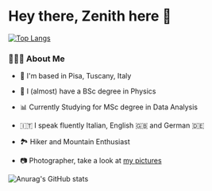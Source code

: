 # Hey there, Zenith here 🧭

[![Top Langs](https://github-readme-stats.vercel.app/api/top-langs/?username=zenith378&layout=compact)](https://github.com/anuraghazra/github-readme-stats)


### 👨🏻‍💻 About Me

-   📌 I'm based in Pisa, Tuscany, Italy
-   🔭 I (almost) have a BSc degree in Physics
-  📊 Currently Studying for MSc degree in Data Analysis

-  🇮🇹 I speak fluently Italian, English 🇬🇧 and German 🇩🇪
-  🏞️ Hiker and Mountain Enthusiast
- 📷 Photographer, take a look at [my pictures](https://www.juzaphoto.com/me.php?l=it&p=203121)





![Anurag's GitHub stats](https://github-readme-stats.vercel.app/api?username=zenith378&show_icons=true&theme=vue)
